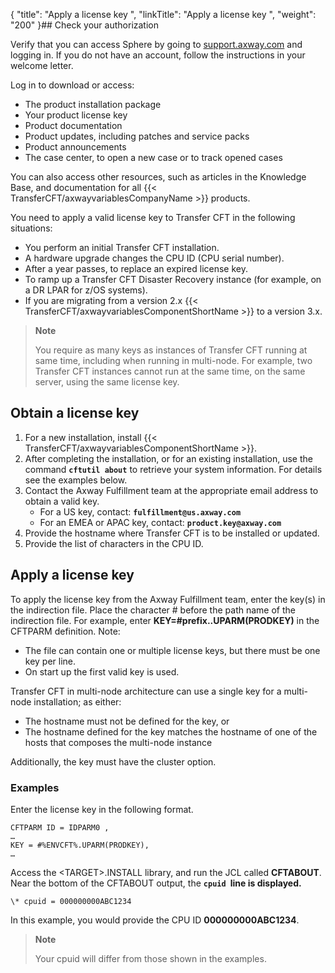 {
    "title": "Apply a license key ",
    "linkTitle": "Apply a license key ",
    "weight": "200"
}## Check your authorization

Verify that you can access Sphere by going to [support.axway.com](https://support.axway.com/) and logging in. If you do not have an account, follow the instructions in your welcome letter.

Log in to download or access:

- The product installation package
- Your product license key
- Product documentation
- Product updates, including patches and service packs
- Product announcements
- The case center, to open a new case or to track opened cases

You can also access other resources, such as articles in the Knowledge Base, and documentation for all {{< TransferCFT/axwayvariablesCompanyName  >}} products.

You need to apply a valid license key to Transfer CFT in the following situations:

- You perform an initial Transfer CFT installation.
- A hardware upgrade changes the CPU ID (CPU serial number).
- After a year passes, to replace an expired license key.
- To ramp up a Transfer CFT Disaster Recovery instance (for example, on a DR LPAR for z/OS systems).
- If you are migrating from a version 2.x {{< TransferCFT/axwayvariablesComponentShortName >}} to a version 3.x.

> **Note**
>
> You require as many keys as instances of Transfer CFT running at same time, including when running in multi-node. For example, two Transfer CFT instances cannot run at the same time, on the same server, using the same license key.

## Obtain a license key

1. For a new installation, install {{< TransferCFT/axwayvariablesComponentShortName >}}.
1. After completing the installation, or for an existing installation, use the command **`cftutil about`** to retrieve your system information. For details see the examples below.
1. Contact the Axway Fulfillment team at the appropriate email address to obtain a valid key.
    -   For a US key, contact: **`fulfillment@us.axway.com`**
    -   For an EMEA or APAC key, contact: **`product.key@axway.com`**
1. Provide the hostname where Transfer CFT is to be installed or updated.
1. Provide the list of characters in the CPU ID.

<span id="Apply"></span>

## Apply a license key

To apply the license key from the Axway Fulfillment team, enter the key(s) in the indirection file. Place the character # before the path name of the indirection file. For example, enter **KEY=#prefix..UPARM(PRODKEY)** in the CFTPARM definition. Note:

- The file can contain one or multiple license keys, but there must be one key per line.
- On start up the first valid key is used.

Transfer CFT in multi-node architecture can use a single key for a multi-node installation; as either:

- The hostname must not be defined for the key, or
- The hostname defined for the key matches the hostname of one of the hosts that composes the multi-node instance

Additionally, the key must have the cluster option.

### Examples

Enter the license key in the following format.

```
CFTPARM ID = IDPARM0 ,
…
KEY = #%ENVCFT%.UPARM(PRODKEY),
…
```

Access the &lt;TARGET>.INSTALL library, and run the JCL called **CFTABOUT**. Near the bottom of the CFTABOUT output, the **`cpuid `line is displayed.**  

```
\* cpuid = 000000000ABC1234
```

In this example, you would provide the CPU ID **000000000ABC1234**.

> **Note**
>
> Your cpuid will differ from those shown in the examples.
